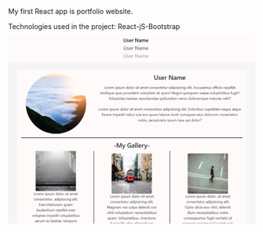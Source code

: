 My first React app is portfolio website.

Technologies used in the project: React-jS-Bootstrap

![image](https://github.com/Tennoxic/React-Portfolio/blob/main/src/components/res/Image.png)
